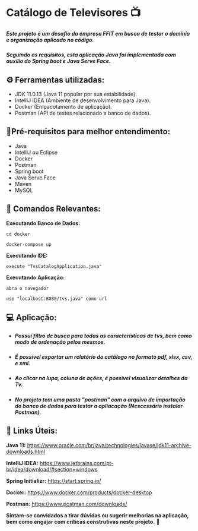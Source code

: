 # Catálogo de Televisores :tv:

##### Este projeto é um desafio da empresa FFIT em busca de testar o domínio e  organização aplicado no código. 

##### Seguindo os requisitos, esta aplicação Java foi implementada com auxílio do Spring boot e Java Serve Face.



## :gear: **Ferramentas utilizadas:** 

- JDK 11.0.13 (Java 11 popular por sua estabilidade).
- IntelliJ IDEA (Ambiente de desenvolvimento para Java).
- Docker (Empacotamento de aplicação).
- Postman (API de testes relacionado a banco de dados).

## :pencil:**Pré-requisitos para melhor entendimento:** 

- Java
- IntelliJ ou Eclipse
- Docker
- Postman
- Spring boot
- Java Serve Face
- Maven
- MySQL

## 👣 Comandos Relevantes:

 **Executando Banco de Dados:**

```
cd docker

docker-compose up

```

 **Executando IDE:**

```
execute "TvsCatalogApplication.java"

```

**Executando Aplicação:**

```
abra o navegador

use "localhost:8080/tvs.java" como url
```


## :computer: Aplicação:

- ##### Possuí filtro de busca para todas as características de tvs, bem como modo de ordenação pelos mesmos. 

- ##### É possível exportar um relatório do catálogo no formato pdf, xlsx, csv, e xml. 

- ##### Ao clicar na lupa, coluna de ações, é possível visualizar detalhes da Tv.

- ##### No projeto tem uma pasta "postman" com o arquivo de importação do banco de dados para testar a apliacação (Nescessário instalar Postman).

## 📎 Links Úteis:

**Java 11:** https://www.oracle.com/br/java/technologies/javase/jdk11-archive-downloads.html

**IntelliJ IDEA:** https://www.jetbrains.com/pt-br/idea/download/#section=windows

**Spring Initializr:** https://start.spring.io/

**Docker:** https://www.docker.com/products/docker-desktop

**Postman:** https://www.postman.com/downloads/


**Sintam-se convidados a tirar dúvidas ou sugerir melhorias na aplicação, bem como engajar com críticas construtivas neste projeto.** :new_moon_with_face:
